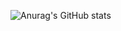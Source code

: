 ![Anurag's GitHub stats](https://github-readme-stats.vercel.app/api?username=User5029&count_private=true)
